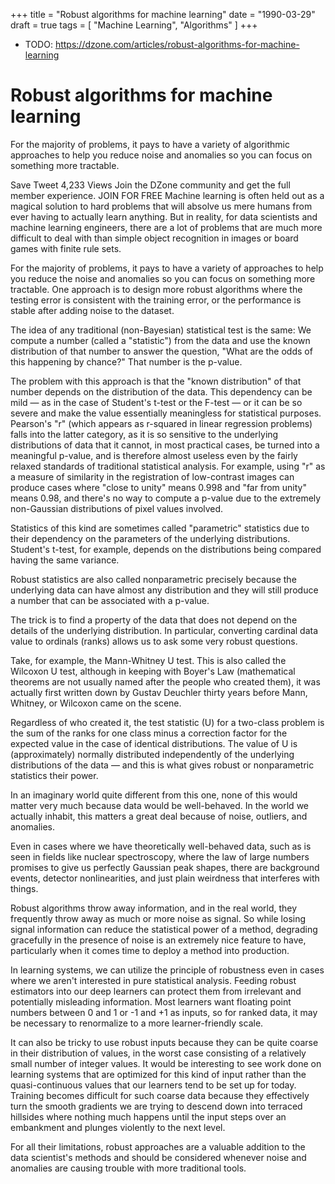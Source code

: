 +++
title = "Robust algorithms for machine learning"
date = "1990-03-29"
draft = true
tags = [
    "Machine Learning",
    "Algorithms"
]
+++

- TODO: https://dzone.com/articles/robust-algorithms-for-machine-learning

# Robust algorithms for machine learning

For the majority of problems, it pays to have a variety of algorithmic
approaches to help you reduce noise and anomalies so you can focus on something
more tractable.

Save Tweet 4,233 Views Join the DZone community and get the full member
experience. JOIN FOR FREE Machine learning is often held out as a magical
solution to hard problems that will absolve us mere humans from ever having to
actually learn anything. But in reality, for data scientists and machine
learning engineers, there are a lot of problems that are much more difficult to
deal with than simple object recognition in images or board games with finite
rule sets.

For the majority of problems, it pays to have a variety of approaches to help
you reduce the noise and anomalies so you can focus on something more tractable.
One approach is to design more robust algorithms where the testing error is
consistent with the training error, or the performance is stable after adding
noise to the dataset.

The idea of any traditional (non-Bayesian) statistical test is the same: We
compute a number (called a "statistic") from the data and use the known
distribution of that number to answer the question, "What are the odds of this
happening by chance?" That number is the p-value.

The problem with this approach is that the "known distribution" of that number
depends on the distribution of the data. This dependency can be mild — as in the
case of Student's t-test or the F-test — or it can be so severe and make the
value essentially meaningless for statistical purposes. Pearson's "r" (which
appears as r-squared in linear regression problems) falls into the latter
category, as it is so sensitive to the underlying distributions of data that it
cannot, in most practical cases, be turned into a meaningful p-value, and is
therefore almost useless even by the fairly relaxed standards of traditional
statistical analysis. For example, using "r" as a measure of similarity in the
registration of low-contrast images can produce cases where "close to unity"
means 0.998 and "far from unity" means 0.98, and there's no way to compute a
p-value due to the extremely non-Gaussian distributions of pixel values
involved.

Statistics of this kind are sometimes called "parametric" statistics due to
their dependency on the parameters of the underlying distributions. Student's
t-test, for example, depends on the distributions being compared having the same
variance.

Robust statistics are also called nonparametric precisely because the underlying
data can have almost any distribution and they will still produce a number that
can be associated with a p-value.

The trick is to find a property of the data that does not depend on the details
of the underlying distribution. In particular, converting cardinal data value to
ordinals (ranks) allows us to ask some very robust questions.

Take, for example, the Mann-Whitney U test. This is also called the Wilcoxon U
test, although in keeping with Boyer's Law (mathematical theorems are not
usually named after the people who created them), it was actually first written
down by Gustav Deuchler thirty years before Mann, Whitney, or Wilcoxon came on
the scene.

Regardless of who created it, the test statistic (U) for a two-class problem is
the sum of the ranks for one class minus a correction factor for the expected
value in the case of identical distributions. The value of U is (approximately)
normally distributed independently of the underlying distributions of the data —
and this is what gives robust or nonparametric statistics their power.

In an imaginary world quite different from this one, none of this would matter
very much because data would be well-behaved. In the world we actually inhabit,
this matters a great deal because of noise, outliers, and anomalies.

Even in cases where we have theoretically well-behaved data, such as is seen in
fields like nuclear spectroscopy, where the law of large numbers promises to
give us perfectly Gaussian peak shapes, there are background events, detector
nonlinearities, and just plain weirdness that interferes with things.

Robust algorithms throw away information, and in the real world, they frequently
throw away as much or more noise as signal. So while losing signal information
can reduce the statistical power of a method, degrading gracefully in the
presence of noise is an extremely nice feature to have, particularly when it
comes time to deploy a method into production.

In learning systems, we can utilize the principle of robustness even in cases
where we aren't interested in pure statistical analysis. Feeding robust
estimators into our deep learners can protect them from irrelevant and
potentially misleading information. Most learners want floating point numbers
between 0 and 1 or -1 and +1 as inputs, so for ranked data, it may be necessary
to renormalize to a more learner-friendly scale.

It can also be tricky to use robust inputs because they can be quite coarse in
their distribution of values, in the worst case consisting of a relatively small
number of integer values. It would be interesting to see work done on learning
systems that are optimized for this kind of input rather than the
quasi-continuous values that our learners tend to be set up for today. Training
becomes difficult for such coarse data because they effectively turn the smooth
gradients we are trying to descend down into terraced hillsides where nothing
much happens until the input steps over an embankment and plunges violently to
the next level.

For all their limitations, robust approaches are a valuable addition to the data
scientist's methods and should be considered whenever noise and anomalies are
causing trouble with more traditional tools.
